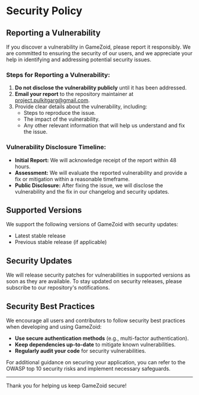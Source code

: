 # Security Policy

## Reporting a Vulnerability

If you discover a vulnerability in GameZoid, please report it responsibly. We are committed to ensuring the security of our users, and we appreciate your help in identifying and addressing potential security issues.

### Steps for Reporting a Vulnerability:

1. **Do not disclose the vulnerability publicly** until it has been addressed.
2. **Email your report** to the repository maintainer at [project.pulkitgarg@gmail.com](mailto:project.pulkitgarg@gmail.com).
3. Provide clear details about the vulnerability, including:
   - Steps to reproduce the issue.
   - The impact of the vulnerability.
   - Any other relevant information that will help us understand and fix the issue.

### Vulnerability Disclosure Timeline:

- **Initial Report:** We will acknowledge receipt of the report within 48 hours.
- **Assessment:** We will evaluate the reported vulnerability and provide a fix or mitigation within a reasonable timeframe.
- **Public Disclosure:** After fixing the issue, we will disclose the vulnerability and the fix in our changelog and security updates.

## Supported Versions

We support the following versions of GameZoid with security updates:

- Latest stable release
- Previous stable release (if applicable)

## Security Updates

We will release security patches for vulnerabilities in supported versions as soon as they are available. To stay updated on security releases, please subscribe to our repository's notifications.

## Security Best Practices

We encourage all users and contributors to follow security best practices when developing and using GameZoid:

- **Use secure authentication methods** (e.g., multi-factor authentication).
- **Keep dependencies up-to-date** to mitigate known vulnerabilities.
- **Regularly audit your code** for security vulnerabilities.

For additional guidance on securing your application, you can refer to the OWASP top 10 security risks and implement necessary safeguards.

---

Thank you for helping us keep GameZoid secure!